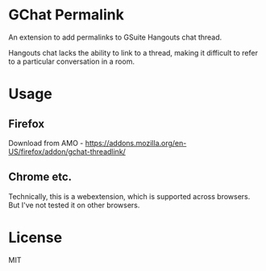 # GChat Permalink

An extension to add permalinks to GSuite Hangouts chat thread. 

Hangouts chat lacks the ability to link to a thread, making it difficult to refer to a particular
conversation in a room.

# Usage

## Firefox

Download from AMO - https://addons.mozilla.org/en-US/firefox/addon/gchat-threadlink/

## Chrome etc.

Technically, this is a webextension, which is supported across browsers. But I've not tested it on other browsers. 

# License

MIT
